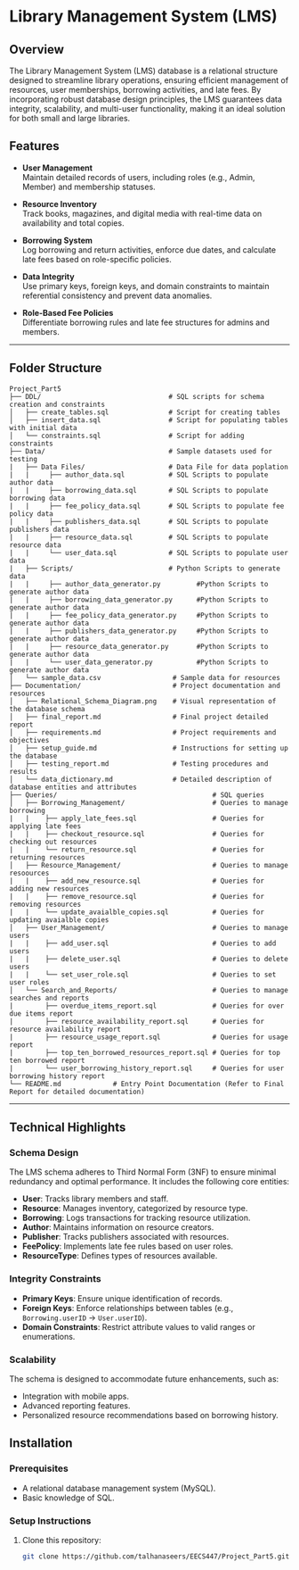 # Library Management System (LMS)

## Overview
The Library Management System (LMS) database is a relational structure designed to streamline library operations, ensuring efficient management of resources, user memberships, borrowing activities, and late fees. By incorporating robust database design principles, the LMS guarantees data integrity, scalability, and multi-user functionality, making it an ideal solution for both small and large libraries.

## Features
- **User Management**  
  Maintain detailed records of users, including roles (e.g., Admin, Member) and membership statuses.

- **Resource Inventory**  
  Track books, magazines, and digital media with real-time data on availability and total copies.

- **Borrowing System**  
  Log borrowing and return activities, enforce due dates, and calculate late fees based on role-specific policies.

- **Data Integrity**  
  Use primary keys, foreign keys, and domain constraints to maintain referential consistency and prevent data anomalies.

- **Role-Based Fee Policies**  
  Differentiate borrowing rules and late fee structures for admins and members.

---

## **Folder Structure**
```
Project_Part5
├── DDL/                                # SQL scripts for schema creation and constraints
│   ├── create_tables.sql               # Script for creating tables
│   ├── insert_data.sql                 # Script for populating tables with initial data
│   └── constraints.sql                 # Script for adding constraints
├── Data/                               # Sample datasets used for testing
|   ├── Data Files/                     # Data File for data poplation
|   |     ├── author_data.sql           # SQL Scripts to populate author data
|   |     ├── borrowing_data.sql        # SQL Scripts to populate borrowing data
|   |     ├── fee_policy_data.sql       # SQL Scripts to populate fee policy data
|   |     ├── publishers_data.sql       # SQL Scripts to populate publishers data
|   |     ├── resource_data.sql         # SQL Scripts to populate resource data
|   |     └── user_data.sql             # SQL Scripts to populate user data
|   ├── Scripts/                        # Python Scripts to generate data
|   |     ├── author_data_generator.py         #Python Scripts to generate author data
|   |     ├── borrowing_data_generator.py      #Python Scripts to generate author data
|   |     ├── fee_policy_data_generator.py     #Python Scripts to generate author data
|   |     ├── publishers_data_generator.py     #Python Scripts to generate author data
|   |     ├── resource_data_generator.py       #Python Scripts to generate author data
|   |     └── user_data_generator.py           #Python Scripts to generate author data
│   └── sample_data.csv                  # Sample data for resources
├── Documentation/                       # Project documentation and resources
│   ├── Relational_Schema_Diagram.png    # Visual representation of the database schema
│   ├── final_report.md                  # Final project detailed report
│   ├── requirements.md                  # Project requirements and objectives
│   ├── setup_guide.md                   # Instructions for setting up the database
│   ├── testing_report.md                # Testing procedures and results
│   └── data_dictionary.md               # Detailed description of database entities and attributes
├── Queries/                                       # SQL queries
│   ├── Borrowing_Management/                      # Queries to manage borrowing 
|   |    ├── apply_late_fees.sql                   # Queries for applying late fees
|   |    ├── checkout_resource.sql                 # Queries for checking out resources
|   |    └── return_resource.sql                   # Queries for returning resources
│   ├── Resource_Management/                       # Queries to manage resoources
|   |    ├── add_new_resource.sql                  # Queries for adding new resources
|   |    ├── remove_resource.sql                   # Queries for removing resources
|   |    └── update_avaialble_copies.sql           # Queries for updating avaialble copies
│   ├── User_Management/                           # Queries to manage users
|   |    ├── add_user.sql                          # Queries to add users
|   |    ├── delete_user.sql                       # Queries to delete users
|   |    └── set_user_role.sql                     # Queries to set user roles
│   └── Search_and_Reports/                        # Queries to manage searches and reports
|        ├── overdue_items_report.sql              # Queries for over due items report
|        ├── resource_availability_report.sql      # Queries for resource availability report
|        ├── resource_usage_report.sql             # Queries for usage report
|        ├── top_ten_borrowed_resources_report.sql # Queries for top ten borrowed report
|        └── user_borrowing_history_report.sql     # Queries for user borrowing history report
└── README.md             # Entry Point Documentation (Refer to Final Report for detailed documentation)
```

---

## Technical Highlights
### Schema Design
The LMS schema adheres to Third Normal Form (3NF) to ensure minimal redundancy and optimal performance. It includes the following core entities:
- **User**: Tracks library members and staff.
- **Resource**: Manages inventory, categorized by resource type.
- **Borrowing**: Logs transactions for tracking resource utilization.
- **Author**: Maintains information on resource creators.
- **Publisher**: Tracks publishers associated with resources.
- **FeePolicy**: Implements late fee rules based on user roles.
- **ResourceType**: Defines types of resources available.

### Integrity Constraints
- **Primary Keys**: Ensure unique identification of records.
- **Foreign Keys**: Enforce relationships between tables (e.g., `Borrowing.userID` → `User.userID`).
- **Domain Constraints**: Restrict attribute values to valid ranges or enumerations.

### Scalability
The schema is designed to accommodate future enhancements, such as:
- Integration with mobile apps.
- Advanced reporting features.
- Personalized resource recommendations based on borrowing history.

## Installation
### Prerequisites
- A relational database management system (MySQL).
- Basic knowledge of SQL.

### Setup Instructions
1. Clone this repository:  
   ```bash
   git clone https://github.com/talhanaseers/EECS447/Project_Part5.git
